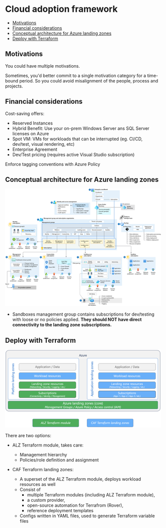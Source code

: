 # Cloud adoption framework

- [Motivations](#motivations)
- [Financial considerations](#financial-considerations)
- [Conceptual architecture for Azure landing zones](#conceptual-architecture-for-azure-landing-zones)
- [Deploy with Terraform](#deploy-with-terraform)


## Motivations

You could have multiple motivations.

Sometimes, you'd better commit to a single motivation category for a time-bound period. So you could avoid misalignment of the people, process and projects.


## Financial considerations

Cost-saving offers:

- Reserved Instances
- Hybrid Benefit: Use your on-prem Windows Server ans SQL Server licenses on Azure
- Spot VM: VMs for workloads that can be interrupted (eg. CI/CD, dev/test, visual rendering, etc)
- Enterprise Agreement
- Dev/Test pricing (requires active Visual Studio subscription)

Enforce tagging conventions with Azure Policy


## Conceptual architecture for Azure landing zones

![Reference architecture](images/azure_caf-reference-architecture-for-landing-zones.png)

- Sandboxes management group contains subscriptions for dev/testing with loose or no policies applied. **They should NOT have direct connectivity to the landing zone subscriptions.**


## Deploy with Terraform

![Terraform options](images/azure_caf-tf-module-compare.png)

There are two options:
- ALZ Terraform module, takes care:
  - Management hierarchy
  - Policies/role definition and assignment

- CAF Terraform landing zones:
  - A superset of the ALZ Terraform module, deploys workload resources as well
  - Consist of
    - multiple Terraform modules (including ALZ Terraform module),
    - a custom provider,
    - open-source automation for Terrafrom (Rover),
    - reference deployment templates
  - Configs written in YAML files, used to generate Terraform variable files
